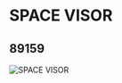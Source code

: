 # SPACE VISOR
## 89159
![SPACE VISOR](https://lc-www-live-s.legocdn.com/media/bricks/5/2/4570738.jpg)